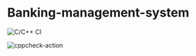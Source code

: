 # Banking-management-system

![C/C++ CI](https://github.com/104822/Banking-management-system/workflows/C/C++%20CI/badge.svg)

![cppcheck-action](https://github.com/104822/Banking-management-system/workflows/cppcheck-action/badge.svg)
